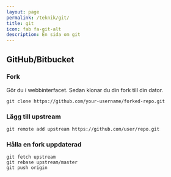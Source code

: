 ```yaml
---
layout: page
permalink: /teknik/git/
title: git
icon: fab fa-git-alt
description: En sida om git
---
```


## GitHub/Bitbucket

### Fork

Gör du i webbinterfacet. Sedan klonar du din fork till din dator.

```shell
git clone https://github.com/your-username/forked-repo.git
```

### Lägg till upstream

```shell
git remote add upstream https://github.com/user/repo.git
```

### Hålla en fork uppdaterad

```shell
git fetch upstream
git rebase upstream/master
git push origin
```
